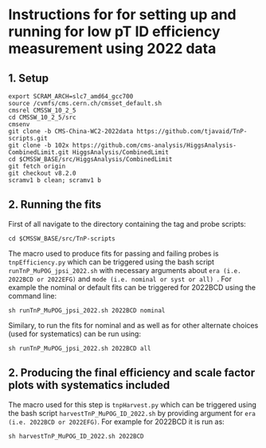 # Instructions for for setting up and running for low pT ID efficiency measurement using 2022 data
## 1. Setup 
```
export SCRAM_ARCH=slc7_amd64_gcc700
source /cvmfs/cms.cern.ch/cmsset_default.sh
cmsrel CMSSW_10_2_5
cd CMSSW_10_2_5/src
cmsenv
git clone -b CMS-China-WC2-2022data https://github.com/tjavaid/TnP-scripts.git
git clone -b 102x https://github.com/cms-analysis/HiggsAnalysis-CombinedLimit.git HiggsAnalysis/CombinedLimit
cd $CMSSW_BASE/src/HiggsAnalysis/CombinedLimit
git fetch origin
git checkout v8.2.0
scramv1 b clean; scramv1 b
```
## 2. Running the fits
First of all navigate to the directory containing the tag and probe scripts:
```
cd $CMSSW_BASE/src/TnP-scripts
```
The macro used to produce fits for passing and failing probes is ```tnpEfficiency.py``` which can be triggered using the bash script ```runTnP_MuPOG_jpsi_2022.sh``` with necessary arguments about ```era (i.e. 2022BCD or 2022EFG)``` and ```mode (i.e. nominal or syst or all) ```. For example the nominal or default fits can be triggered for 2022BCD using the command line:
```
sh runTnP_MuPOG_jpsi_2022.sh 2022BCD nominal
```
Similary, to run the fits for nominal and as well as for other alternate choices (used for systematics) can be run using:
```
sh runTnP_MuPOG_jpsi_2022.sh 2022BCD all
```
## 2. Producing the final efficiency and scale factor plots with systematics included
The macro used for this step is ```tnpHarvest.py``` which can be triggered using the bash script ```harvestTnP_MuPOG_ID_2022.sh``` by providing argument for ```era (i.e. 2022BCD or 2022EFG)```. For example for 2022BCD it is run as:
```
sh harvestTnP_MuPOG_ID_2022.sh 2022BCD
```


